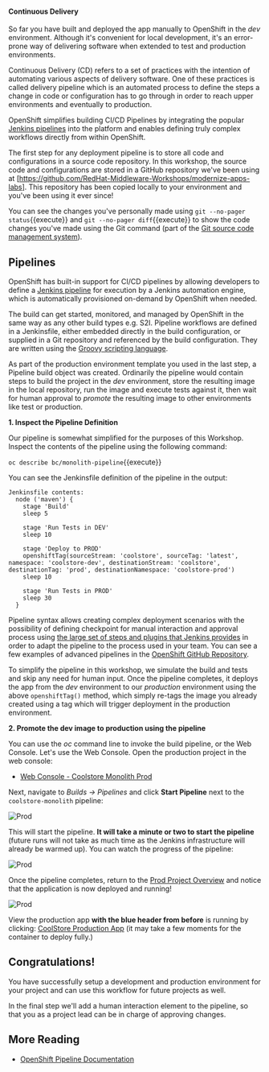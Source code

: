#### Continuous Delivery
So far you have built and deployed the app manually to OpenShift in the _dev_ environment. Although
it's convenient for local development, it's an error-prone way of delivering software when
extended to test and production environments.

Continuous Delivery (CD) refers to a set of practices with the intention of automating 
various aspects of delivery software. One of these practices is called delivery pipeline 
which is an automated process to define the steps a change in code or configuration has 
to go through in order to reach upper environments and eventually to production. 

OpenShift simplifies building CI/CD Pipelines by integrating
the popular [Jenkins pipelines](https://jenkins.io/doc/book/pipeline/overview/) into
the platform and enables defining truly complex workflows directly from within OpenShift.

The first step for any deployment pipeline is to store all code and configurations in 
a source code repository. In this workshop, the source code and configurations are stored
in a GitHub repository we've been using at [https://github.com/RedHat-Middleware-Workshops/modernize-apps-labs].
This repository has been copied locally to your environment and you've been using it ever since!

You can see the changes you've personally made using `git --no-pager status`{{execute}} and
`git --no-pager diff`{{execute}} to show the code changes you've made using the Git command (part of the
[Git source code management system](https://git-scm.com/)).

## Pipelines

OpenShift has built-in support for CI/CD pipelines by allowing developers to define
a [Jenkins pipeline](https://jenkins.io/solutions/pipeline/) for execution by a Jenkins
automation engine, which is automatically provisioned on-demand by OpenShift when needed.

The build can get started, monitored, and managed by OpenShift in
the same way as any other build types e.g. S2I. Pipeline workflows are defined in
a Jenkinsfile, either embedded directly in the build configuration, or supplied in
a Git repository and referenced by the build configuration. They are written using the
[Groovy scripting language](http://groovy-lang.org/).

As part of the production environment template you used in the last step, a Pipeline build
object was created. Ordinarily the pipeline would contain steps to build the project in the
_dev_ environment, store the resulting image in the local repository, run the image and execute
tests against it, then wait for human approval to _promote_ the resulting image to other environments
like test or production.

**1. Inspect the Pipeline Definition**

Our pipeline is somewhat simplified for the purposes of this Workshop. Inspect the contents of the
pipeline using the following command:

`oc describe bc/monolith-pipeline`{{execute}}

You can see the Jenkinsfile definition of the pipeline in the output:

```console
Jenkinsfile contents:
  node ('maven') {
    stage 'Build'
    sleep 5

    stage 'Run Tests in DEV'
    sleep 10

    stage 'Deploy to PROD'
    openshiftTag(sourceStream: 'coolstore', sourceTag: 'latest', namespace: 'coolstore-dev', destinationStream: 'coolstore', destinationTag: 'prod', destinationNamespace: 'coolstore-prod')
    sleep 10

    stage 'Run Tests in PROD'
    sleep 30
  }
```

Pipeline syntax allows creating complex deployment scenarios with the possibility of defining
checkpoint for manual interaction and approval process using
[the large set of steps and plugins that Jenkins provides](https://jenkins.io/doc/pipeline/steps/) in
order to adapt the pipeline to the process used in your team. You can see a few examples of
advanced pipelines in the
[OpenShift GitHub Repository](https://github.com/openshift/origin/tree/master/examples/jenkins/pipeline).

To simplify the pipeline in this workshop, we simulate the build and tests and skip any need for human input.
Once the pipeline completes, it deploys the app from the _dev_ environment to our _production_
environment using the above `openshiftTag()` method, which simply re-tags the image you already
created using a tag which will trigger deployment in the production environment.

**2. Promote the dev image to production using the pipeline**

You can use the _oc_ command line to invoke the build pipeline, or the Web Console. Let's use the
Web Console. Open the production project in the web console:

* [Web Console - Coolstore Monolith Prod](https://[[HOST_SUBDOMAIN]]-8443-[[KATACODA_HOST]].environments.katacoda.com/console/project/coolstore-prod)

Next, navigate to _Builds -> Pipelines_ and click __Start Pipeline__ next to the `coolstore-monolith` pipeline:

![Prod](/redhat-middleware-workshops/assets/developer-intro/pipe-start.png)

This will start the pipeline. **It will take a minute or two to start the pipeline** (future runs will not
take as much time as the Jenkins infrastructure will already be warmed up). You can watch the progress of the pipeline:

![Prod](/redhat-middleware-workshops/assets/developer-intro/pipe-prog.png)

Once the pipeline completes, return to the [Prod Project Overview](https://[[HOST_SUBDOMAIN]]-8443-[[KATACODA_HOST]].environments.katacoda.com/console/project/coolstore-prod)
and notice that the application is now deployed and running!

![Prod](/redhat-middleware-workshops/assets/developer-intro/pipe-done.png)

View the production app **with the blue header from before** is running by clicking: [CoolStore Production App](http://www-coolstore-prod.[[HOST_SUBDOMAIN]]-80-[[KATACODA_HOST]].environments.katacoda.com) (it may take
a few moments for the container to deploy fully.)

## Congratulations!

You have successfully setup a development and production environment for your project and can
use this workflow for future projects as well.

In the final step we'll add a human interaction element to the pipeline, so that you as a project
lead can be in charge of approving changes.

## More Reading

* [OpenShift Pipeline Documentation](https://docs.openshift.com/container-platform/3.7/dev_guide/dev_tutorials/openshift_pipeline.html)
